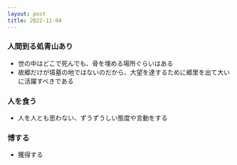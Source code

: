 ```yaml
---
layout: post
title: 2022-11-04
---
```


### 人間到る処青山あり
- 世の中はどこで死んでも、骨を埋める場所ぐらいはある
- 故郷だけが墳墓の地ではないのだから、大望を達するために郷里を出て大いに活躍すべきである

### 人を食う
- 人を人とも思わない、ずうずうしい態度や言動をする

### 博する
- 獲得する

